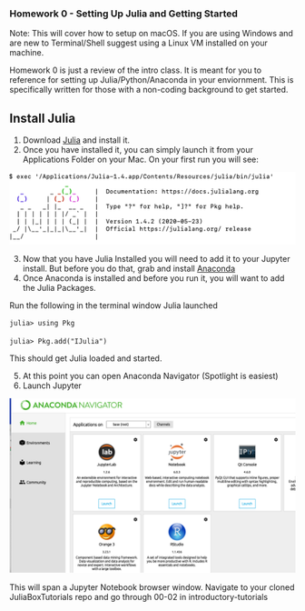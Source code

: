 ### Homework 0 - Setting Up Julia and Getting Started

Note: This will cover how to setup on macOS. If you are using Windows and are new to Terminal/Shell suggest using a Linux VM installed on your machine.

Homework 0 is just a review of the intro class. It is meant for you to reference for setting up Julia/Python/Anaconda in your enviornment. This is specifically written for those with a non-coding background to get started.

## Install Julia

1. Download [Julia](https://julialang.org/downloads/) and install it.
2. Once you have installed it, you can simply launch it from your Applications Folder on your Mac. On your first run you will see:

![Julia Banner](./julia_banner.png)

3. Now that you have Julia Installed you will need to add it to your Jupyter install. But before you do that, grab and install [Anaconda](https://www.anaconda.com/download/)
4. Once Anaconda is installed and before you run it, you will want to add the Julia Packages.

Run the following in the terminal window Julia launched

```
julia> using Pkg

julia> Pkg.add("IJulia")
```

This should get Julia loaded and started.

5. At this point you can open Anaconda Navigator (Spotlight is easiest)
6. Launch Jupyter

![Anaconda Screenshot](./anaconda_screenshot_1.png)

This will span a Jupyter Notebook browser window. Navigate to your cloned JuliaBoxTutorials repo and go through 00-02 in introductory-tutorials